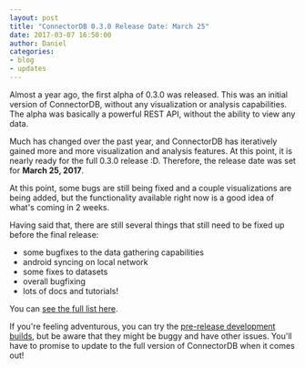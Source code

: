 ```yaml
---
layout: post
title: "ConnectorDB 0.3.0 Release Date: March 25"
date: 2017-03-07 16:50:00
author: Daniel
categories:
- blog
- updates
---
```


Almost a year ago, the first alpha of 0.3.0 was released. This was an initial version of ConnectorDB, without any visualization
or analysis capabilities. The alpha was basically a powerful REST API, without the ability to view any data.

Much has changed over the past year, and ConnectorDB has iteratively gained more and more visualization and analysis features.
At this point, it is nearly ready for the full 0.3.0 release :D. Therefore, the release date was set for **March 25, 2017**.

At this point, some bugs are still being fixed and a couple visualizations are being added, but the functionality available right now
is a good idea of what's coming in 2 weeks.

Having said that, there are still several things that still need to be fixed up before the final release:

- some bugfixes to the data gathering capabilities
- android syncing on local network
- some fixes to datasets
- overall bugfixing
- lots of docs and tutorials!

You can [see the full list here](https://github.com/orgs/connectordb/projects/1).

If you're feeling adventurous, you can try the [pre-release development builds](https://keybase.pub/dkumor/connectordb), but be aware that they might be buggy
and have other issues. You'll have to promise to update to the full version of ConnectorDB when it comes out!
